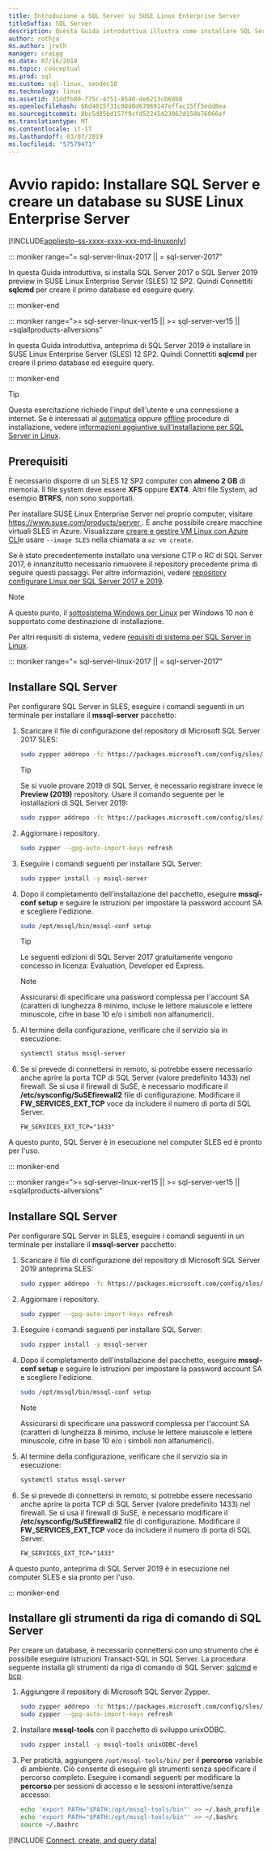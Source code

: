```yaml
---
title: Introduzione a SQL Server su SUSE Linux Enterprise Server
titleSuffix: SQL Server
description: Questa Guida introduttiva illustra come installare SQL Server 2017 o SQL Server 2019 su SUSE Linux Enterprise Server e quindi creare ed eseguire query di un database con sqlcmd.
author: rothja
ms.author: jroth
manager: craigg
ms.date: 07/16/2018
ms.topic: conceptual
ms.prod: sql
ms.custom: sql-linux, seodec18
ms.technology: linux
ms.assetid: 31ddfb80-f75c-4f51-8540-de6213cb68b8
ms.openlocfilehash: 66d4015f31c08d0d67069147effac15ff5edd8ea
ms.sourcegitcommit: 8bc5d85bd157f9cfd52245d23062d150b76066ef
ms.translationtype: MT
ms.contentlocale: it-IT
ms.lasthandoff: 03/07/2019
ms.locfileid: "57579471"
---
```

# <a name="quickstart-install-sql-server-and-create-a-database-on-suse-linux-enterprise-server"></a>Avvio rapido: Installare SQL Server e creare un database su SUSE Linux Enterprise Server

[!INCLUDE[appliesto-ss-xxxx-xxxx-xxx-md-linuxonly](../includes/appliesto-ss-xxxx-xxxx-xxx-md-linuxonly.md)]

<!--SQL Server 2017 on Linux-->
::: moniker range="= sql-server-linux-2017 || = sql-server-2017"

In questa Guida introduttiva, si installa SQL Server 2017 o SQL Server 2019 preview in SUSE Linux Enterprise Server (SLES) 12 SP2. Quindi Connettiti **sqlcmd** per creare il primo database ed eseguire query.

::: moniker-end
<!--SQL Server 2019 on Linux-->
::: moniker range=">= sql-server-linux-ver15 || >= sql-server-ver15 || =sqlallproducts-allversions"

In questa Guida introduttiva, anteprima di SQL Server 2019 è installare in SUSE Linux Enterprise Server (SLES) 12 SP2. Quindi Connettiti **sqlcmd** per creare il primo database ed eseguire query.

::: moniker-end

> [!TIP]
> Questa esercitazione richiede l'input dell'utente e una connessione a internet. Se è interessati al [automatica](sql-server-linux-setup.md#unattended) oppure [offline](sql-server-linux-setup.md#offline) procedure di installazione, vedere [informazioni aggiuntive sull'installazione per SQL Server in Linux](sql-server-linux-setup.md).

## <a name="prerequisites"></a>Prerequisiti

È necessario disporre di un SLES 12 SP2 computer con **almeno 2 GB** di memoria. Il file system deve essere **XFS** oppure **EXT4**. Altri file System, ad esempio **BTRFS**, non sono supportati.

Per installare SUSE Linux Enterprise Server nel proprio computer, visitare [ https://www.suse.com/products/server ](https://www.suse.com/products/server). È anche possibile creare macchine virtuali SLES in Azure. Visualizzare [creare e gestire VM Linux con Azure CLI](https://docs.microsoft.com/azure/virtual-machines/linux/tutorial-manage-vm)e usare `--image SLES` nella chiamata a `az vm create`.

Se è stato precedentemente installato una versione CTP o RC di SQL Server 2017, è innanzitutto necessario rimuovere il repository precedente prima di seguire questi passaggi. Per altre informazioni, vedere [repository configurare Linux per SQL Server 2017 e 2019](sql-server-linux-change-repo.md).

> [!NOTE]
> A questo punto, il [sottosistema Windows per Linux](https://msdn.microsoft.com/commandline/wsl/about) per Windows 10 non è supportato come destinazione di installazione.

Per altri requisiti di sistema, vedere [requisiti di sistema per SQL Server in Linux](sql-server-linux-setup.md#system).

<!--SQL Server 2017 on Linux-->
::: moniker range="= sql-server-linux-2017 || = sql-server-2017"

## <a id="install"></a>Installare SQL Server

Per configurare SQL Server in SLES, eseguire i comandi seguenti in un terminale per installare il **mssql-server** pacchetto:

1. Scaricare il file di configurazione del repository di Microsoft SQL Server 2017 SLES:

   ```bash
   sudo zypper addrepo -fc https://packages.microsoft.com/config/sles/12/mssql-server-2017.repo
   ```

   > [!TIP]
   > Se si vuole provare 2019 di SQL Server, è necessario registrare invece le **Preview (2019)** repository. Usare il comando seguente per le installazioni di SQL Server 2019:
   >
   > ```bash
   > sudo zypper addrepo -fc https://packages.microsoft.com/config/sles/12/mssql-server-preview.repo
   > ```

2. Aggiornare i repository.

   ```bash
   sudo zypper --gpg-auto-import-keys refresh 
   ```
   
3. Eseguire i comandi seguenti per installare SQL Server:

   ```bash
   sudo zypper install -y mssql-server
   ```

4. Dopo il completamento dell'installazione del pacchetto, eseguire **mssql-conf setup** e seguire le istruzioni per impostare la password account SA e scegliere l'edizione.

   ```bash
   sudo /opt/mssql/bin/mssql-conf setup
   ```

   > [!TIP]
   > Le seguenti edizioni di SQL Server 2017 gratuitamente vengono concesso in licenza: Evaluation, Developer ed Express.

   > [!NOTE]
   > Assicurarsi di specificare una password complessa per l'account SA (caratteri di lunghezza 8 minimo, incluse le lettere maiuscole e lettere minuscole, cifre in base 10 e/o i simboli non alfanumerici).

5. Al termine della configurazione, verificare che il servizio sia in esecuzione:

   ```bash
   systemctl status mssql-server
   ```

6. Se si prevede di connettersi in remoto, si potrebbe essere necessario anche aprire la porta TCP di SQL Server (valore predefinito 1433) nel firewall. Se si usa il firewall di SuSE, è necessario modificare il **/etc/sysconfig/SuSEfirewall2** file di configurazione. Modificare il **FW_SERVICES_EXT_TCP** voce da includere il numero di porta di SQL Server.

   ```
   FW_SERVICES_EXT_TCP="1433"
   ```

A questo punto, SQL Server è in esecuzione nel computer SLES ed è pronto per l'uso.

::: moniker-end
<!--SQL Server 2019 on Linux-->
::: moniker range=">= sql-server-linux-ver15 || >= sql-server-ver15 || =sqlallproducts-allversions"

## <a id="install"></a>Installare SQL Server

Per configurare SQL Server in SLES, eseguire i comandi seguenti in un terminale per installare il **mssql-server** pacchetto:

1. Scaricare il file di configurazione del repository di Microsoft SQL Server 2019 anteprima SLES:

   ```bash
   sudo zypper addrepo -fc https://packages.microsoft.com/config/sles/12/mssql-server-preview.repo
   ```

2. Aggiornare i repository.

   ```bash
   sudo zypper --gpg-auto-import-keys refresh 
   ```
   
3. Eseguire i comandi seguenti per installare SQL Server:

   ```bash
   sudo zypper install -y mssql-server
   ```

4. Dopo il completamento dell'installazione del pacchetto, eseguire **mssql-conf setup** e seguire le istruzioni per impostare la password account SA e scegliere l'edizione.

   ```bash
   sudo /opt/mssql/bin/mssql-conf setup
   ```

   > [!NOTE]
   > Assicurarsi di specificare una password complessa per l'account SA (caratteri di lunghezza 8 minimo, incluse le lettere maiuscole e lettere minuscole, cifre in base 10 e/o i simboli non alfanumerici).

5. Al termine della configurazione, verificare che il servizio sia in esecuzione:

   ```bash
   systemctl status mssql-server
   ```

6. Se si prevede di connettersi in remoto, si potrebbe essere necessario anche aprire la porta TCP di SQL Server (valore predefinito 1433) nel firewall. Se si usa il firewall di SuSE, è necessario modificare il **/etc/sysconfig/SuSEfirewall2** file di configurazione. Modificare il **FW_SERVICES_EXT_TCP** voce da includere il numero di porta di SQL Server.

   ```
   FW_SERVICES_EXT_TCP="1433"
   ```

A questo punto, anteprima di SQL Server 2019 è in esecuzione nel computer SLES e sia pronto per l'uso.

::: moniker-end


## <a id="tools"></a>Installare gli strumenti da riga di comando di SQL Server

Per creare un database, è necessario connettersi con uno strumento che è possibile eseguire istruzioni Transact-SQL in SQL Server. La procedura seguente installa gli strumenti da riga di comando di SQL Server: [sqlcmd](../tools/sqlcmd-utility.md) e [bcp](../tools/bcp-utility.md).

1. Aggiungere il repository di Microsoft SQL Server Zypper.

   ```bash
   sudo zypper addrepo -fc https://packages.microsoft.com/config/sles/12/prod.repo 
   sudo zypper --gpg-auto-import-keys refresh
   ```

1. Installare **mssql-tools** con il pacchetto di sviluppo unixODBC.

   ```bash
   sudo zypper install -y mssql-tools unixODBC-devel
   ```

1. Per praticità, aggiungere `/opt/mssql-tools/bin/` per il **percorso** variabile di ambiente. Ciò consente di eseguire gli strumenti senza specificare il percorso completo. Eseguire i comandi seguenti per modificare la **percorso** per sessioni di accesso e le sessioni interattive/senza accesso:

   ```bash
   echo 'export PATH="$PATH:/opt/mssql-tools/bin"' >> ~/.bash_profile
   echo 'export PATH="$PATH:/opt/mssql-tools/bin"' >> ~/.bashrc
   source ~/.bashrc
   ```

[!INCLUDE [Connect, create, and query data](../includes/sql-linux-quickstart-connect-query.md)]
